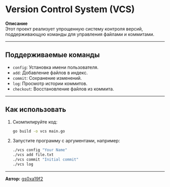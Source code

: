 # Version Control System (VCS)

**Описание**  
Этот проект реализует упрощенную систему контроля версий, поддерживающую команды для управления файлами и коммитами.

---

## Поддерживаемые команды
- `config`: Установка имени пользователя.
- `add`: Добавление файлов в индекс.
- `commit`: Сохранение изменений.
- `log`: Просмотр истории коммитов.
- `checkout`: Восстановление файлов из коммита.

---

## Как использовать
1. Скомпилируйте код:
   ```bash
   go build -o vcs main.go
   ```
2. Запустите программу с аргументами, например:
   ```bash
   ./vcs config "Your Name"
   ./vcs add file.txt
   ./vcs commit "Initial commit"
   ./vcs log
   ```

---

**Автор:** [gs0xa19f2](https://github.com/gs0xa19f2)
